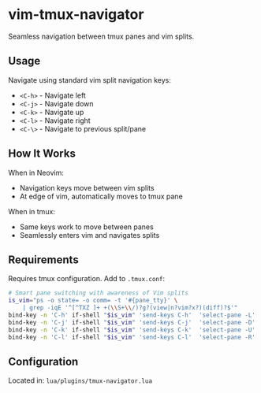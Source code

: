 # vim-tmux-navigator

Seamless navigation between tmux panes and vim splits.

## Usage

Navigate using standard vim split navigation keys:

- `<C-h>` - Navigate left
- `<C-j>` - Navigate down
- `<C-k>` - Navigate up
- `<C-l>` - Navigate right
- `<C-\>` - Navigate to previous split/pane

## How It Works

When in Neovim:

- Navigation keys move between vim splits
- At edge of vim, automatically moves to tmux pane

When in tmux:

- Same keys work to move between panes
- Seamlessly enters vim and navigates splits

## Requirements

Requires tmux configuration. Add to `.tmux.conf`:

```bash
# Smart pane switching with awareness of Vim splits
is_vim="ps -o state= -o comm= -t '#{pane_tty}' \
    | grep -iqE '^[^TXZ ]+ +(\\S+\\/)?g?(view|n?vim?x?)(diff)?$'"
bind-key -n 'C-h' if-shell "$is_vim" 'send-keys C-h'  'select-pane -L'
bind-key -n 'C-j' if-shell "$is_vim" 'send-keys C-j'  'select-pane -D'
bind-key -n 'C-k' if-shell "$is_vim" 'send-keys C-k'  'select-pane -U'
bind-key -n 'C-l' if-shell "$is_vim" 'send-keys C-l'  'select-pane -R'
```

## Configuration

Located in: `lua/plugins/tmux-navigator.lua`
